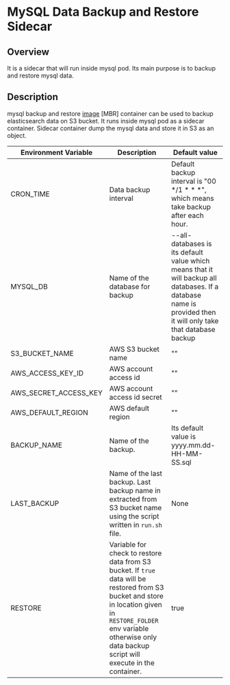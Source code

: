 # MySQL Data Backup and Restore Sidecar

## Overview

It is a sidecar that will run inside mysql pod. Its main purpose is to backup and restore mysql data.

## Description

mysql backup and restore [image](https://hub.docker.com/r/stakater/mysql-backup-restore-s3/) [MBR] container can be used to backup elasticsearch data on S3 bucket. It runs inside mysql pod as a sidecar container. Sidecar container dump the mysql data and store it in S3 as an object.


| Environment Variable | Description | Default value |
|---|---|---|
| CRON_TIME | Data backup interval | Default backup interval is "00 */1 * * *", which means take backup after each hour. |
| MYSQL_DB | Name of the database for backup | --all-databases is its default value which means that it will backup all databases. If a database name is provided then it will only take that database backup |
| S3_BUCKET_NAME | AWS S3 bucket name | "" |
| AWS_ACCESS_KEY_ID | AWS account access id | "" |
| AWS_SECRET_ACCESS_KEY | AWS account access id secret | "" |
| AWS_DEFAULT_REGION | AWS default region | "" |
| BACKUP_NAME | Name of the backup. | Its default value is yyyy.mm.dd-HH-MM-SS.sql |
| LAST_BACKUP | Name of the last backup. Last backup name in extracted from S3 bucket name using the script written in `run.sh` file. | None |
| RESTORE | Variable for check to restore data from S3 bucket. If `true` data will be restored from S3 bucket and store in location given in `RESTORE_FOLDER` env variable otherwise only data backup script will execute in the container. | true |
